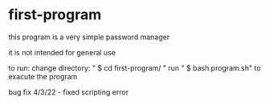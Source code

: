 # first-program
this program is a very simple password manager


it is not intended for general use


to run:
change directory: " $ cd first-program/ "
run " $ bash program.sh" to exacute the program


bug fix 4/3/22 - fixed scripting error

